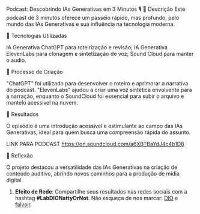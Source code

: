 Podcast: Descobrindo IAs Generativas em 3 Minutos 🎙️
📒 Descrição
Este podcast de 3 minutos oferece um passeio rápido, mas profundo, pelo mundo das IAs Generativas e sua influência na tecnologia moderna.

🤖 Tecnologias Utilizadas

IA Generativa ChatGPT para roteirização e revisão;
IA Generativa ElevenLabs para clonagem e sintetização de voz;
Sound Cloud para manter o audio.

🧐 Processo de Criação

"ChatGPT" foi utilizado para desenvolver o roteiro e aprimorar a narrativa do podcast. "ElevenLabs" ajudou a criar uma voz sintética envolvente para a narração, enquanto o SoundCloud foi essencial para subir o arquivo e mantelo acessivel na nuvem.

🚀 Resultados

O episódio é uma introdução acessível e estimulante ao campo das IAs Generativas, ideal para quem busca uma compreensão rápida do assunto.

LINK PARA PODCAST https://on.soundcloud.com/a6XBTBaYdJ4c4b1D8

💭 Reflexão

O projeto destacou a versatilidade das IAs Generativas na criação de conteúdo auditivo, abrindo novos caminhos para a produção de mídia digital.


1. **Efeito de Rede**: Compartilhe seus resultados nas redes sociais com a hashtag **#LabDIONattyOrNot**. Não esqueça de nos marcar: [DIO](https://www.linkedin.com/school/dio-makethechange) e [falvojr](https://www.linkedin.com/in/falvojr).

